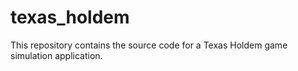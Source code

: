 # texas_holdem
This repository contains the source code for a Texas Holdem game simulation application.

